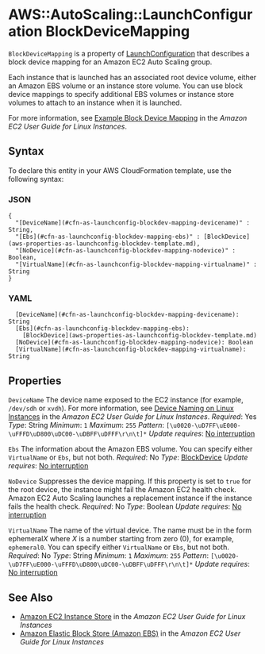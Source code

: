 # AWS::AutoScaling::LaunchConfiguration BlockDeviceMapping<a name="aws-properties-as-launchconfig-blockdev-mapping"></a>

 `BlockDeviceMapping` is a property of [LaunchConfiguration](https://docs.aws.amazon.com/AWSCloudFormation/latest/UserGuide/aws-properties-as-launchconfig.html) that describes a block device mapping for an Amazon EC2 Auto Scaling group\.

Each instance that is launched has an associated root device volume, either an Amazon EBS volume or an instance store volume\. You can use block device mappings to specify additional EBS volumes or instance store volumes to attach to an instance when it is launched\.

For more information, see [Example Block Device Mapping](https://docs.aws.amazon.com/AWSEC2/latest/UserGuide/block-device-mapping-concepts.html#block-device-mapping-ex) in the *Amazon EC2 User Guide for Linux Instances*\.

## Syntax<a name="aws-properties-as-launchconfig-blockdev-mapping-syntax"></a>

To declare this entity in your AWS CloudFormation template, use the following syntax:

### JSON<a name="aws-properties-as-launchconfig-blockdev-mapping-syntax.json"></a>

```
{
  "[DeviceName](#cfn-as-launchconfig-blockdev-mapping-devicename)" : String,
  "[Ebs](#cfn-as-launchconfig-blockdev-mapping-ebs)" : [BlockDevice](aws-properties-as-launchconfig-blockdev-template.md),
  "[NoDevice](#cfn-as-launchconfig-blockdev-mapping-nodevice)" : Boolean,
  "[VirtualName](#cfn-as-launchconfig-blockdev-mapping-virtualname)" : String
}
```

### YAML<a name="aws-properties-as-launchconfig-blockdev-mapping-syntax.yaml"></a>

```
  [DeviceName](#cfn-as-launchconfig-blockdev-mapping-devicename): String
  [Ebs](#cfn-as-launchconfig-blockdev-mapping-ebs):
    [BlockDevice](aws-properties-as-launchconfig-blockdev-template.md)
  [NoDevice](#cfn-as-launchconfig-blockdev-mapping-nodevice): Boolean
  [VirtualName](#cfn-as-launchconfig-blockdev-mapping-virtualname): String
```

## Properties<a name="aws-properties-as-launchconfig-blockdev-mapping-properties"></a>

`DeviceName`  <a name="cfn-as-launchconfig-blockdev-mapping-devicename"></a>
The device name exposed to the EC2 instance \(for example, `/dev/sdh` or `xvdh`\)\. For more information, see [Device Naming on Linux Instances](https://docs.aws.amazon.com/AWSEC2/latest/UserGuide/device_naming.html) in the *Amazon EC2 User Guide for Linux Instances*\.
*Required*: Yes
*Type*: String
*Minimum*: `1`
*Maximum*: `255`
*Pattern*: `[\u0020-\uD7FF\uE000-\uFFFD\uD800\uDC00-\uDBFF\uDFFF\r\n\t]*`
*Update requires*: [No interruption](https://docs.aws.amazon.com/AWSCloudFormation/latest/UserGuide/using-cfn-updating-stacks-update-behaviors.html#update-no-interrupt)

`Ebs`  <a name="cfn-as-launchconfig-blockdev-mapping-ebs"></a>
The information about the Amazon EBS volume\.
You can specify either `VirtualName` or `Ebs`, but not both\.
*Required*: No
*Type*: [BlockDevice](aws-properties-as-launchconfig-blockdev-template.md)
*Update requires*: [No interruption](https://docs.aws.amazon.com/AWSCloudFormation/latest/UserGuide/using-cfn-updating-stacks-update-behaviors.html#update-no-interrupt)

`NoDevice`  <a name="cfn-as-launchconfig-blockdev-mapping-nodevice"></a>
Suppresses the device mapping\. If this property is set to `true` for the root device, the instance might fail the Amazon EC2 health check\. Amazon EC2 Auto Scaling launches a replacement instance if the instance fails the health check\.
*Required*: No
*Type*: Boolean
*Update requires*: [No interruption](https://docs.aws.amazon.com/AWSCloudFormation/latest/UserGuide/using-cfn-updating-stacks-update-behaviors.html#update-no-interrupt)

`VirtualName`  <a name="cfn-as-launchconfig-blockdev-mapping-virtualname"></a>
The name of the virtual device\. The name must be in the form ephemeral*X* where *X* is a number starting from zero \(0\), for example, `ephemeral0`\.
You can specify either `VirtualName` or `Ebs`, but not both\.
*Required*: No
*Type*: String
*Minimum*: `1`
*Maximum*: `255`
*Pattern*: `[\u0020-\uD7FF\uE000-\uFFFD\uD800\uDC00-\uDBFF\uDFFF\r\n\t]*`
*Update requires*: [No interruption](https://docs.aws.amazon.com/AWSCloudFormation/latest/UserGuide/using-cfn-updating-stacks-update-behaviors.html#update-no-interrupt)

## See Also<a name="aws-properties-as-launchconfig-blockdev-mapping--seealso"></a>
+ [Amazon EC2 Instance Store](https://docs.aws.amazon.com/AWSEC2/latest/UserGuide/InstanceStorage.html) in the *Amazon EC2 User Guide for Linux Instances*
+ [Amazon Elastic Block Store \(Amazon EBS\)](https://docs.aws.amazon.com/AWSEC2/latest/UserGuide/AmazonEBS.html) in the *Amazon EC2 User Guide for Linux Instances*
